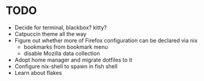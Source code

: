 # TODO

- Decide for terminal, blackbox? kitty?
- Catpuccin theme all the way
- Figure out whether more of Firefox configuration can be declared via nix
  - bookmarks from bookmark menu
  - disable Mozilla data collection
- Adopt home manager and migrate dotfiles to it
- Configure nix-shell to spawn in fish shell
- Learn about flakes

